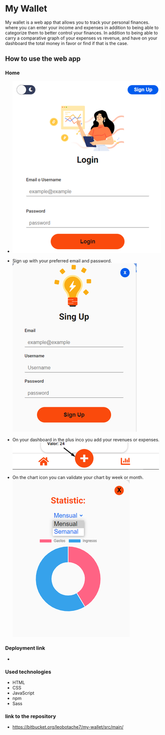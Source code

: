 # My Wallet

My wallet is a web app that allows you to track your personal finances. where you can enter your income and expenses in addition to being able to categorize them to better control your finances. In addition to being able to carry a comparative graph of your expenses vs revenue, and have on your dashboard the total money in favor or find if that is the case.

## How to use the web app

### Home

- <img src="./src/img/img-signup.png" alt="Sign Up"/>

- Sign up with your preferred email and password.
  <img src="./src/img/form-sign-up.png" alt="Sign Up"/>

- On your dashboard in the plus inco you add your revenues or expenses.
  <img src="./src/img/img-plus.png" alt="Sign Up"/>

- On the chart icon you can validate your chart by week or month.
  <img src="./src/img/statistic.png" alt="Sign Up"/>

### Deployment link

-

### Used technologies

- HTML
- CSS
- JavaScript
- npm
- Sass

### link to the repository

- https://bitbucket.org/leobotache7/my-wallet/src/main/
